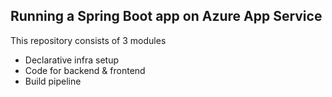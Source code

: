 ## Running a Spring Boot app on Azure App Service

This repository consists of 3 modules
- Declarative infra setup
- Code for backend & frontend
- Build pipeline
